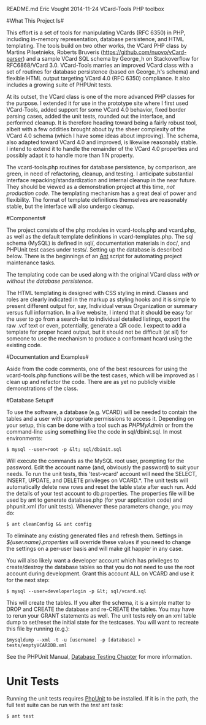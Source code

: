 README.md
Eric Vought
2014-11-24 VCard-Tools PHP toolbox

#What This Project Is#

This effort is a set of tools for manipulating VCards (RFC 6350) in PHP, including in-memory representation, database persistence, and HTML templating. The tools build on two other works, the VCard PHP class by Martins Pilsetnieks, Roberts Bruveris (https://github.com/nuovo/vCard-parser) and a sample VCard SQL schema by George_h on Stackoverflow for RFC6868/VCard 3.0. VCard-Tools marries an improved VCard class with a set of routines for database persistence (based on George_h's schema) and flexible HTML output targeting VCard 4.0 (RFC 6350) compliance. It also includes a growing suite of PHPUnit tests.

At its outset, the VCard class is one of the more advanced PHP classes for the purpose. I extended it for use in the prototype site where I first used VCard-Tools, added support for some VCard 4.0 behavior, fixed border parsing cases, added the unit tests, rounded out the interface, and performed cleanup. It is therefore heading toward being a fairly robust tool, albeit with a few oddities brought about by the sheer complexity of the VCard 4.0 schema (which I have some ideas about improving). The schema, also adapted toward VCard 4.0 and improved, is likewise reasonably stable. I intend to extend it to handle the remainder of the VCard 4.0 properties and possibly adapt it to handle more than 1 N property.

The vcard-tools.php routines for database persistence, by comparison, are green, in need of refactoring, cleanup, and testing. I anticipate substantial interface repacking/standardization and internal cleanup in the near future. They should be viewed as a demonstration project at this time, *not production code*. The templating mechanism has a great deal of power and flexibility. The format of template definitions themselves are reasonably stable, but the interface will also undergo cleanup.

#Components#

The project consists of the php modules in vcard-tools.php and vcard.php, as well as the default template definitions in vcard-templates.php. The sql schema (MySQL) is defined in sql/, documentation materials in doc/, and PHPUnit test cases under tests/. Setting up the database is described below. There is the beginnings of an [Ant](http://ant.apache.org) script for automating project maintenance tasks.

The templating code can be used along with the original VCard class *with or without the database persistence*.

The HTML templating is designed with CSS styling in mind. Classes and roles are clearly indicated in the markup as styling hooks and it is simple to present different output for, say, Individual versus Organization or summary versus full information. In a live website, I intend that it should be easy for the user to go from a search-list to individual detailed listings, export the raw .vcf text or even, potentially, generate a QR code. I expect to add a template for proper hcard output, but it should not be difficult (at all) for someone to use the mechanism to produce a conformant hcard using the existing code.

#Documentation and Examples#

Aside from the code comments, one of the best resources for using the vcard-tools.php functions will be the test cases, which will be improved as I clean up and refactor the code. There are as yet no publicly visible demonstrations of the class.

#Database Setup#

To use the software, a database (e.g. VCARD) will be needed to contain the tables and a user with appropriate permissions to access it. Depending on your setup, this can be done with a tool such as *PHPMyAdmin* or from the command-line using something like the code in sql/dbinit.sql. In most environments:

    $ mysql --user=root -p &lt; sql/dbinit.sql

Will execute the commands as the MySQL root user, prompting for the password. Edit the account name (and, obviously the password) to suit your needs. To run the unit tests, this 'test-vcard' account will need the SELECT, INSERT, UPDATE, and DELETE privileges on VCARD.*. The unit tests will automatically delete new rows and reset the table state after each run. Add the details of your test account to db.properties. The properties file will be used by ant to generate database.php (for your application code) and phpunit.xml (for unit tests).
Whenever these parameters change, you may do:

    $ ant cleanConfig && ant config

To eliminate any existing generated files and refresh them.
Settings in *${user.name}.properties* will override these values if you need to
change the settings on a per-user basis and will make git happier in any case.

You will also likely want a developer account which has privileges to create/destroy the database tables so that you do not need to use the root account during development. Grant this account ALL on VCARD and use it for the next step:

    $ mysql --user=developerlogin -p &lt; sql/vcard.sql

This will create the tables. If you alter the schema, it is a simple matter to
DROP and CREATE the database and re-CREATE the tables. You may have to rerun your GRANT statements as well. The unit tests rely on an xml table dump to set/reset
the initial state for the testcases. You will want to recreate this file by
running (e.g.):

    $mysqldump --xml -t -u [username] -p [database] > tests/emptyVCARDDB.xml

See the PHPUnit Manual, [Database Testing Chapter](https://phpunit.de/manual/current/en/database.html#database.available-implementations) for more information.

# Unit Tests #

Running the unit tests requires [PhpUnit](https://phpunit.de/) to be installed. If it is in the path, the full test suite can be run with the *test* ant task:

    $ ant test


